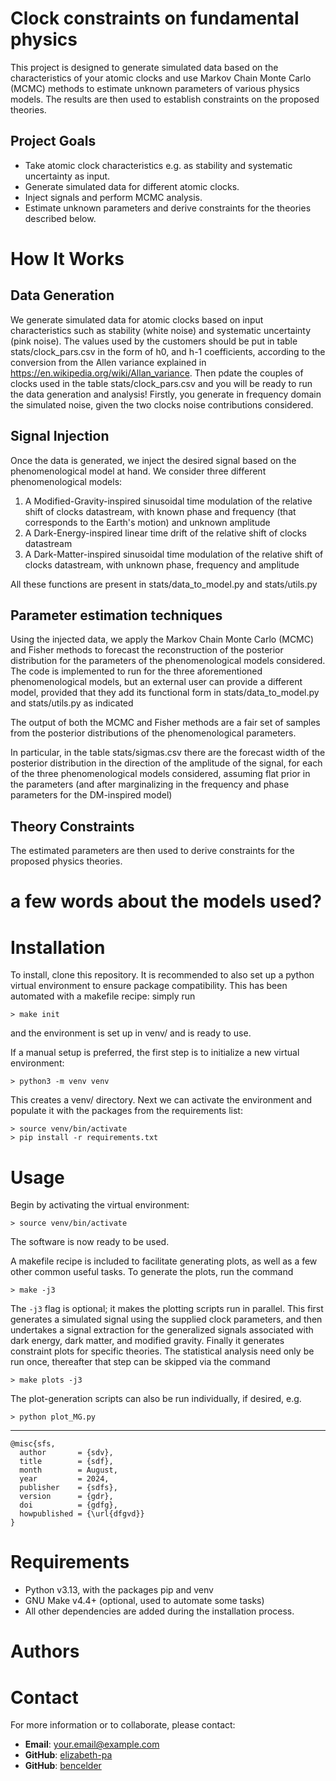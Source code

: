 # Clock constraints on fundamental physics

This project is designed to generate simulated data based on the characteristics of your atomic clocks and use Markov Chain Monte Carlo (MCMC) methods to estimate unknown parameters of various physics models. The results are then used to establish constraints on the proposed theories.

## Project Goals
- Take atomic clock characteristics e.g. as stability and systematic uncertainty as input.
- Generate simulated data for different atomic clocks.
- Inject signals and perform MCMC analysis.
- Estimate unknown parameters and derive constraints for the theories described below.

# How It Works

## Data Generation
We generate simulated data for atomic clocks based on input characteristics such as stability (white noise) and systematic uncertainty (pink noise). The values used by the customers should be put in table stats/clock_pars.csv in the form of h0, and h-1 coefficients, according to the conversion from the Allen variance explained in https://en.wikipedia.org/wiki/Allan_variance. Then pdate the couples of clocks used in the table stats/clock_pars.csv and you will be ready to run the data generation and analysis!
Firstly, you generate in frequency domain the simulated noise, given the two clocks noise contributions considered.

## Signal Injection
Once the data is generated, we inject the desired signal based on the phenomenological model at hand. We consider three different phenomenological models:
1. A Modified-Gravity-inspired sinusoidal time modulation of the relative shift of clocks datastream, with known phase and frequency (that corresponds to the Earth's motion) and unknown amplitude
2. A Dark-Energy-inspired linear time drift of the relative shift of clocks datastream
3. A Dark-Matter-inspired sinusoidal time modulation of the relative shift of clocks datastream, with unknown phase, frequency and amplitude

All these functions are present in stats/data_to_model.py and stats/utils.py

## Parameter estimation techniques
Using the injected data, we apply the Markov Chain Monte Carlo (MCMC) and Fisher methods to forecast the reconstruction of the posterior distribution for the parameters of the phenomenological models considered.
The code is implemented to run for the three aforementioned phenomenological models, but an external user can provide a different model, provided that they add its functional form in stats/data_to_model.py and stats/utils.py as indicated

The output of both the MCMC and Fisher methods are a fair set of samples from the posterior distributions of the phenomenological parameters.

In particular, in the table stats/sigmas.csv there are the forecast width of the posterior distribution in the direction of the amplitude of the signal, for each of the three phenomenological models considered, assuming flat prior in the parameters (and after marginalizing in the frequency and phase parameters for the DM-inspired model)

## Theory Constraints
The estimated parameters are then used to derive constraints for the proposed physics theories. 

# a few words about the models used?

# Installation

To install, clone this repository.  It is recommended to also set up
a python virtual environment to ensure package compatibility. This has been automated with a makefile recipe: simply run
```
> make init
```
and the environment is set up in venv/ and is ready to use.

If a manual setup is preferred, the first step is to initialize a new virtual environment:
```
> python3 -m venv venv
```
This creates a venv/ directory.  Next we can activate the environment
and populate it with the packages from the requirements list:
```
> source venv/bin/activate
> pip install -r requirements.txt
```

# Usage

Begin by activating the virtual environment:
```
> source venv/bin/activate
```
The software is now ready to be used.

A makefile recipe is included to facilitate generating plots, as well as a few other common useful tasks.  To generate the plots, run the command
```
> make -j3
```
The `-j3` flag is optional; it makes the plotting scripts run in parallel.  This first generates a simulated signal using the supplied clock parameters, and then undertakes a signal extraction for the generalized signals associated with dark energy, dark matter, and modified gravity.  Finally it generates constraint plots for specific theories.  The statistical analysis need only be run once, thereafter that step can be skipped via the command
```
> make plots -j3
```
The plot-generation scripts can also be run individually, if desired, e.g.
```
> python plot_MG.py
```

---

```
@misc{sfs,
  author       = {sdv},
  title        = {sdf},
  month        = August,
  year         = 2024,
  publisher    = {sdfs},
  version      = {gdr},
  doi          = {gdfg},
  howpublished = {\url{dfgvd}}
}
```

# Requirements
- Python v3.13, with the packages pip and venv
- GNU Make v4.4+ (optional, used to automate some tasks)
- All other dependencies are added during the installation process.

# Authors

# Contact

For more information or to collaborate, please contact:

- **Email**: [your.email@example.com](mailto:your.email@example.com)
- **GitHub**: [elizabeth-pa](https://github.com/elizabeth-pa)
- **GitHub**: [bencelder](https://github.com/bencelder)
